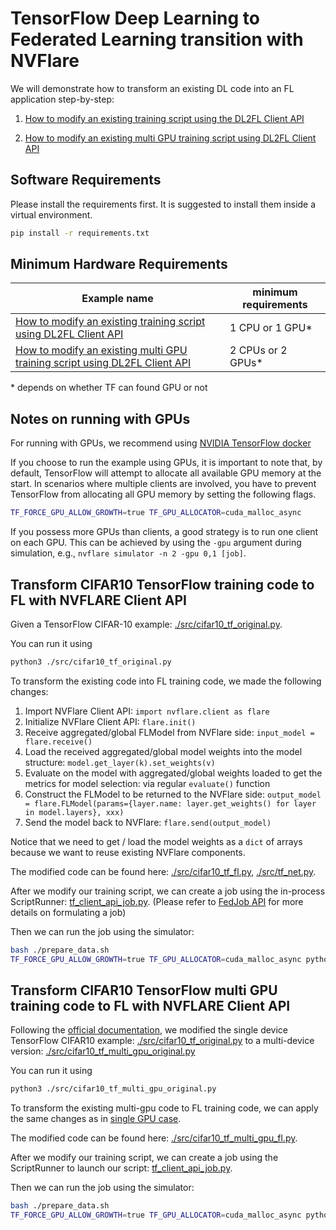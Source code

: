 # TensorFlow Deep Learning to Federated Learning transition with NVFlare

We will demonstrate how to transform an existing DL code into an FL application step-by-step:

1. [How to modify an existing training script using the DL2FL Client API](#transform-cifar10-tensorflow-training-code-to-fl-with-nvflare-client-api)

2. [How to modify an existing multi GPU training script using DL2FL Client API](#transform-cifar10-tensorflow-multi-gpu-training-code-to-fl-with-nvflare-client-api)

## Software Requirements

Please install the requirements first. It is suggested to install them inside a virtual environment.

```bash
pip install -r requirements.txt
```

## Minimum Hardware Requirements

| Example name | minimum requirements |
| ------------ | -------------------- |
| [How to modify an existing training script using DL2FL Client API](#transform-cifar10-tensorflow-training-code-to-fl-with-nvflare-client-api) | 1 CPU or 1 GPU* |
| [How to modify an existing multi GPU training script using DL2FL Client API](#transform-cifar10-tensorflow-multi-gpu-training-code-to-fl-with-nvflare-client-api) | 2 CPUs or 2 GPUs* |

\* depends on whether TF can found GPU or not


## Notes on running with GPUs

For running with GPUs, we recommend using
[NVIDIA TensorFlow docker](https://catalog.ngc.nvidia.com/orgs/nvidia/containers/tensorflow)

If you choose to run the example using GPUs, it is important to note that,
by default, TensorFlow will attempt to allocate all available GPU memory at the start.
In scenarios where multiple clients are involved, you have to prevent TensorFlow from allocating all GPU memory 
by setting the following flags.
```bash
TF_FORCE_GPU_ALLOW_GROWTH=true TF_GPU_ALLOCATOR=cuda_malloc_async
```

If you possess more GPUs than clients, a good strategy is to run one client on each GPU.
This can be achieved by using the `-gpu` argument during simulation, e.g., `nvflare simulator -n 2 -gpu 0,1 [job]`.


## Transform CIFAR10 TensorFlow training code to FL with NVFLARE Client API

Given a TensorFlow CIFAR-10 example: [./src/cifar10_tf_original.py](./src/cifar10_tf_original.py).

You can run it using

```bash
python3 ./src/cifar10_tf_original.py
```

To transform the existing code into FL training code, we made the following changes:

1. Import NVFlare Client API: ```import nvflare.client as flare```
2. Initialize NVFlare Client API: ```flare.init()```
3. Receive aggregated/global FLModel from NVFlare side: ```input_model = flare.receive()```
4. Load the received aggregated/global model weights into the model structure: ```model.get_layer(k).set_weights(v)```
5. Evaluate on the model with aggregated/global weights loaded to get the metrics for model selection: via regular ```evaluate()``` function
6. Construct the FLModel to be returned to the NVFlare side: ```output_model = flare.FLModel(params={layer.name: layer.get_weights() for layer in model.layers}, xxx)```
7. Send the model back to NVFlare: ```flare.send(output_model)```

Notice that we need to get / load the model weights as a ``dict`` of arrays because we want to reuse existing NVFlare components.

The modified code can be found here: [./src/cifar10_tf_fl.py](./src/cifar10_tf_fl.py), [./src/tf_net.py](./src/tf_net.py).

After we modify our training script, we can create a job using the in-process ScriptRunner: [tf_client_api_job.py](tf_client_api_job.py).
(Please refer to [FedJob API](https://nvflare.readthedocs.io/en/main/programming_guide/fed_job_api.html) for more details on formulating a job)

Then we can run the job using the simulator:

```bash
bash ./prepare_data.sh
TF_FORCE_GPU_ALLOW_GROWTH=true TF_GPU_ALLOCATOR=cuda_malloc_async python3 tf_client_api_job.py --script src/cifar10_tf_fl.py
```


## Transform CIFAR10 TensorFlow multi GPU training code to FL with NVFLARE Client API

Following the [official documentation](https://www.tensorflow.org/guide/keras/distributed_training#single-host_multi-device_synchronous_training), we modified the single 
device TensorFlow CIFAR10 example: [./src/cifar10_tf_original.py](./src/cifar10_tf_original.py) to
a multi-device version: [./src/cifar10_tf_multi_gpu_original.py](./src/cifar10_tf_multi_gpu_original.py)

You can run it using

```bash
python3 ./src/cifar10_tf_multi_gpu_original.py
```

To transform the existing multi-gpu code to FL training code, we can apply the same changes as in [single GPU case](#transform-cifar10-tensorflow-training-code-to-fl-with-nvflare-client-api).

The modified code can be found here: [./src/cifar10_tf_multi_gpu_fl.py](./src/cifar10_tf_multi_gpu_fl.py).

After we modify our training script, we can create a job using the ScriptRunner to launch our script: [tf_client_api_job.py](tf_client_api_job.py).

Then we can run the job using the simulator:

```bash
bash ./prepare_data.sh
TF_FORCE_GPU_ALLOW_GROWTH=true TF_GPU_ALLOCATOR=cuda_malloc_async python3 tf_client_api_job.py --script src/cifar10_tf_multi_gpu_fl.py --launch_process
```
